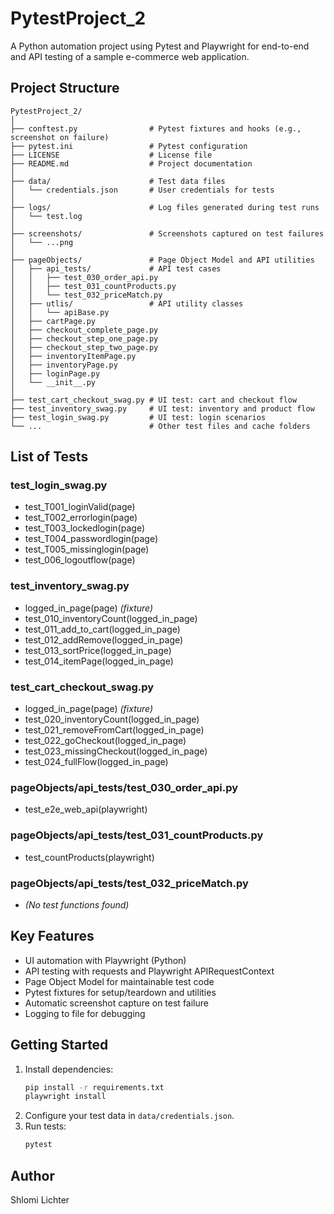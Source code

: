 # PytestProject_2

A Python automation project using Pytest and Playwright for end-to-end and API testing of a sample e-commerce web application.


## Project Structure


```
PytestProject_2/
│
├── conftest.py                # Pytest fixtures and hooks (e.g., screenshot on failure)
├── pytest.ini                 # Pytest configuration
├── LICENSE                    # License file
├── README.md                  # Project documentation
│
├── data/                      # Test data files
│   └── credentials.json       # User credentials for tests
│
├── logs/                      # Log files generated during test runs
│   └── test.log
│
├── screenshots/               # Screenshots captured on test failures
│   └── ...png
│
├── pageObjects/               # Page Object Model and API utilities
│   ├── api_tests/             # API test cases
│   │   ├── test_030_order_api.py
│   │   ├── test_031_countProducts.py
│   │   └── test_032_priceMatch.py
│   ├── utlis/                 # API utility classes
│   │   └── apiBase.py
│   ├── cartPage.py
│   ├── checkout_complete_page.py
│   ├── checkout_step_one_page.py
│   ├── checkout_step_two_page.py
│   ├── inventoryItemPage.py
│   ├── inventoryPage.py
│   ├── loginPage.py
│   └── __init__.py
│
├── test_cart_checkout_swag.py # UI test: cart and checkout flow
├── test_inventory_swag.py     # UI test: inventory and product flow
├── test_login_swag.py         # UI test: login scenarios
└── ...                        # Other test files and cache folders
```

## List of Tests

### test_login_swag.py
- test_T001_loginValid(page)
- test_T002_errorlogin(page)
- test_T003_lockedlogin(page)
- test_T004_passwordlogin(page)
- test_T005_missinglogin(page)
- test_006_logoutflow(page)

### test_inventory_swag.py
- logged_in_page(page)  *(fixture)*
- test_010_inventoryCount(logged_in_page)
- test_011_add_to_cart(logged_in_page)
- test_012_addRemove(logged_in_page)
- test_013_sortPrice(logged_in_page)
- test_014_itemPage(logged_in_page)

### test_cart_checkout_swag.py
- logged_in_page(page)  *(fixture)*
- test_020_inventoryCount(logged_in_page)
- test_021_removeFromCart(logged_in_page)
- test_022_goCheckout(logged_in_page)
- test_023_missingCheckout(logged_in_page)
- test_024_fullFlow(logged_in_page)

### pageObjects/api_tests/test_030_order_api.py
- test_e2e_web_api(playwright)

### pageObjects/api_tests/test_031_countProducts.py
- test_countProducts(playwright)

### pageObjects/api_tests/test_032_priceMatch.py
- *(No test functions found)*

## Key Features
- UI automation with Playwright (Python)
- API testing with requests and Playwright APIRequestContext
- Page Object Model for maintainable test code
- Pytest fixtures for setup/teardown and utilities
- Automatic screenshot capture on test failure
- Logging to file for debugging

## Getting Started
1. Install dependencies:
   ```sh
   pip install -r requirements.txt
   playwright install
   ```
2. Configure your test data in `data/credentials.json`.
3. Run tests:
   ```sh
   pytest
   ```

## Author
Shlomi Lichter
